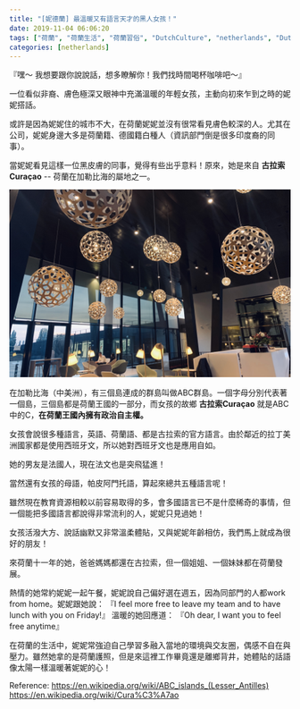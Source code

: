 ```yaml
---
title: "[妮德蘭] 最溫暖又有語言天才的黑人女孩！"
date: 2019-11-04 06:06:20
tags: ["荷蘭", "荷蘭生活", "荷蘭習俗", "DutchCulture", "netherlands", "Dutch", "Life", "DutchLife", "NL", "workinNetherlands", "lifeinNetherlands"]
categories: [netherlands]
---
```

『嘿～ 我想要跟你說說話，想多瞭解你！我們找時間喝杯咖啡吧～』



一位看似非裔、膚色極深又眼神中充滿溫暖的年輕女孩，主動向初來乍到之時的妮妮搭話。




或許是因為妮妮住的城市不大，在荷蘭妮妮並沒有很常看見膚色較深的人。尤其在公司，妮妮身邊大多是荷蘭籍、德國籍白種人（資訊部門倒是很多印度裔的同事）。




當妮妮看見這樣一位黑皮膚的同事，覺得有些出乎意料！原來，她是來自 **古拉索Curaçao**  --  荷蘭在加勒比海的屬地之一。

![](/images/girlpower.jpg) 



<!--more-->

在加勒比海（中美洲），有三個島連成的群島叫做ABC群島。一個字母分別代表著一個島，三個島都是荷蘭王國的一部分，而女孩的故鄉 **古拉索Curaçao** 就是ABC中的C，**在荷蘭王國內擁有政治自主權。**


女孩會說很多種語言，英語、荷蘭語、都是古拉索的官方語言。由於鄰近的拉丁美洲國家都是使用西班牙文，所以她對西班牙文也是應用自如。



她的男友是法國人，現在法文也是突飛猛進！



當然還有女孩的母語，帕皮阿門托語，算起來總共五種語言呢！


雖然現在教育資源相較以前容易取得的多，會多國語言已不是什麼稀奇的事情，但一個能把多國語言都說得非常流利的人，妮妮只見過她！



女孩活潑大方、說話幽默又非常溫柔體貼，又與妮妮年齡相仿，我們馬上就成為很好的朋友！



來荷蘭十一年的她，爸爸媽媽都還在古拉索，但一個姐姐、一個妹妹都在荷蘭發展。




熱情的她常約妮妮一起午餐，妮妮說自己偏好選在週五，因為同部門的人都work from home。妮妮跟她說：
『I feel more free to leave my team and to have lunch with you on Friday!』
溫暖的她回應道：
『Oh dear, I want you to feel free anytime』



在荷蘭的生活中，妮妮常強迫自己學習多融入當地的環境與交友圈，偶感不自在與壓力。雖然她拿的是荷蘭護照，但是來這裡工作畢竟還是離鄉背井，她體貼的話語像太陽一樣溫暖著妮妮的心！


Reference:
https://en.wikipedia.org/wiki/ABC_islands_(Lesser_Antilles)
https://en.wikipedia.org/wiki/Cura%C3%A7ao
